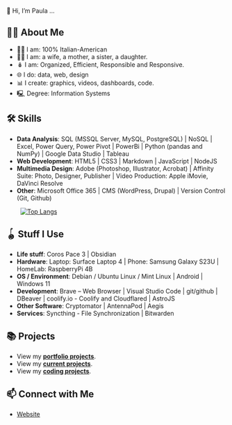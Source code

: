 👋 Hi, I’m Paula ...

## 🙋‍♀️ About Me
- 🤌🏼 I am:  100% Italian-American
- 🧗‍♀️ I am: a wife, a mother, a sister, a daughter.
- 🪆 I am: Organized, Efficient, Responsible and Responsive.
- 🌐 I do: data, web, design
- 📊 I create: graphics, videos, dashboards, code. 
- 🖳 Degree: Information Systems

## 🛠 Skills
- **Data Analysis**: SQL (MSSQL Server, MySQL, PostgreSQL) | NoSQL | Excel, Power Query, Power Pivot | PowerBi | Python (pandas and NumPy) | Google Data Studio | Tableau 
- **Web Development**: HTML5 | CSS3 | Markdown | JavaScript | NodeJS
- **Multimedia Design**: Adobe (Photoshop, Illustrator, Acrobat) | Affinity Suite: Photo, Designer, Publisher | Video Production: Apple iMovie, DaVinci Resolve
- **Other**: Microsoft Office 365 | CMS (WordPress, Drupal) | Version Control (Git, Github)
 
&nbsp;&nbsp;&nbsp;&nbsp;&nbsp;&nbsp;&nbsp;&nbsp;[![Top Langs](https://github-readme-stats.vercel.app/api/top-langs/?username=pstitalia0603)](https://github.com/anuraghazra/github-readme-stats)

## 🪀 Stuff I Use
- **Life stuff**: Coros Pace 3 | Obsidian 
- **Hardware**: Laptop: Surface Laptop 4 | Phone: Samsung Galaxy S23U | HomeLab: RaspberryPi 4B
- **OS / Environment**: Debian / Ubuntu Linux / Mint Linux | Android | Windows 11
- **Development**: Brave – Web Browser | Visual Studio Code | git/github | DBeaver | coolify.io - Coolify and Cloudflared | AstroJS
- **Other Software**: Cryptomator | AntennaPod | Aegis
- **Services**: Syncthing - File Synchronization | Bitwarden

## 📚 Projects
- View my [**portfolio projects**](https://pstitalia0603.github.io/).
- View my [**current projects**](https://pstitalia0603.github.io/track/current-projects/).
- View my [**coding projects**](https://github.com/pstitalia0603).

## 📫 Connect with Me
- [Website](https://pstitalia0603.github.io/)
